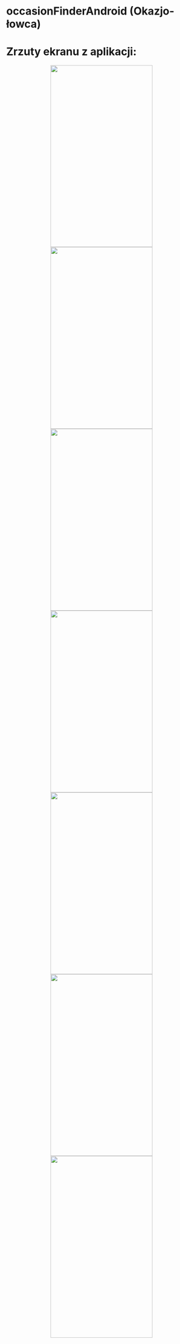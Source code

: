 # occasionFinderAndroid (Okazjo-łowca)


# Zrzuty ekranu z aplikacji:
<p align="center">
  <img src="http://i.imgur.com/jtrYEKB.png" width="270" height="480"/>
  <img src="http://i.imgur.com/fEyFZPR.png" width="270" height="480"/>
  <img src="http://i.imgur.com/CEf6UoZ.png" width="270" height="480"/>
  <img src="http://i.imgur.com/SWL00f9.png" width="270" height="480"/>
  <img src="http://i.imgur.com/xvpdjiA.png" width="270" height="480"/>      
  <img src="http://i.imgur.com/ok1HrK8.png" width="270" height="480"/> 
  <img src="http://i.imgur.com/1zvcVCC.png" width="270" height="480"/>
</p>
